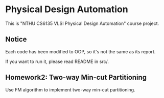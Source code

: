 # Physical Design Automation
This is "NTHU CS6135 VLSI Physical Design Automation" course project.

## Notice 
Each code has been modified to OOP, so it's not the same as its report.

If you want to run it, please read README in src/.

## Homework2: Two-way Min-cut Partitioning
Use FM algorithm to implement two-way min-cut partitioning.